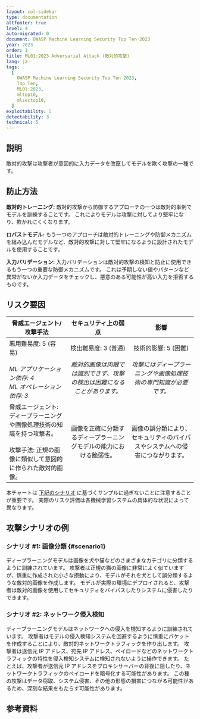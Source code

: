 ```yaml
---
layout: col-sidebar
type: documentation
altfooter: true
level: 4
auto-migrated: 0
document: OWASP Machine Learning Security Top Ten 2023
year: 2023
order: 1
title: ML01:2023 Adversarial Attack (敵対的攻撃)
lang: ja
tags:
  [
    OWASP Machine Learning Security Top Ten 2023,
    Top Ten,
    ML01:2023,
    mltop10,
    mlsectop10,
  ]
exploitability: 5
detectability: 3
technical: 5
---
```


## 説明

敵対的攻撃は攻撃者が意図的に入力データを改竄してモデルを欺く攻撃の一種です。


## 防止方法

**敵対的トレーニング:** 敵対的攻撃から防御するアプローチの一つは敵対的事例でモデルを訓練することです。
これによりモデルは攻撃に対してより堅牢になり、欺かれにくくなります。


**ロバストモデル:** もう一つのアプローチは敵対的トレーニングや防御メカニズムを組み込んだモデルなど、敵対的攻撃に対して堅牢になるように設計されたモデルを使用することです。



**入力バリデーション:** 入力バリデーションは敵対的攻撃の検知と防止に使用できるもう一つの重要な防御メカニズムです。
これは予期しない値やパターンなど異常がないか入力データをチェックし、悪意のある可能性が高い入力を拒否するものです。



## リスク要因

| 脅威エージェント/攻撃手法 | セキュリティ上の弱点 | 影響 |
| ------------------------- | :------------------: | :--: |
| 悪用難易度: 5 (容易) <br><br> _ML アプリケーション依存: 4_ <br> _ML オペレーション依存: 3_ | 検出難易度: 3 (普通) <br><br> _敵対的画像は肉眼では識別できず、攻撃の検出は困難になることがあります。_ | 技術的影響: 5 (困難) <br><br> _攻撃にはディープラーニングや画像処理技術の専門知識が必要です。_ |
| 脅威エージェント: ディープラーニングや画像処理技術の知識を持つ攻撃者。 <br><br> 攻撃手法: 正規の画像に類似して意図的に作られた敵対的画像。 | 画像を正確に分類するディープラーニングモデルの能力における脆弱性。 | 画像の誤分類により、セキュリティのバイパスやシステムへの侵害につながります。 |

本チャートは [下記のシナリオ](#scenario1) に基づくサンプルに過ぎないことに注意することが重要です。
実際のリスク評価は各機械学習システムの具体的な状況によって異なります。


## 攻撃シナリオの例

### シナリオ \#1: 画像分類 {#scenario1}

ディープラーニングモデルは画像を犬や猫などのさまざまなカテゴリに分類するように訓練されています。
攻撃者は正規の猫の画像に非常によく似ていますが、慎重に作成された小さな摂動により、モデルがそれを犬として誤分類するような敵対的画像を作成します。
モデルが実際の環境にデプロイされると、攻撃者は敵対的画像を使用してセキュリティをバイパスしたりシステムに侵害したりできます。




### シナリオ \#2: ネットワーク侵入検知

ディープラーニングモデルはネットワークへの侵入を検知するように訓練されています。
攻撃者はモデルの侵入検知システムを回避するように慎重にパケットを作成することにより、敵対的ネットワークトラフィックを作り出します。
攻撃者は送信元 IP アドレス、宛先 IP アドレス、ペイロードなどのネットワークトラフィックの特性を侵入検知システムに検知されないように操作できます。
たとえば、攻撃者が送信元 IP アドレスをプロキシサーバーの背後に隠したり、ネットワークトラフィックのペイロードを暗号化する可能性があります。
この種の攻撃はデータ窃取、システム侵害、その他の形態の損害につながる可能性があるため、深刻な結果をもたらす可能性があります。





## 参考資料
